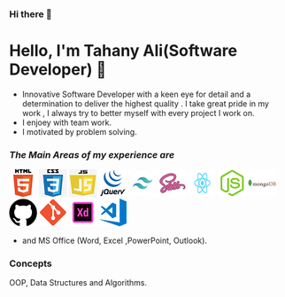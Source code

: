 ### Hi there 👋

# Hello, I'm Tahany Ali(Software Developer) 🔭

* Innovative Software Developer with a keen eye for detail and a determination to deliver the highest quality . I take great pride in my work , I always try to better myself with every project I work on.
* I enjoey with team work.
* I motivated by problem solving.

### **_The Main Areas of my experience are_**

![HTML5](./img/HTML5.png)
![Css](./img/css3.png)
![javascript](./img/js.jpg)
![jquery](./img/jquery.png)
![tailwindcss](./img/tailwind.png)
![sass](./img/sass.png)
![reactJs](./img/react.png)
![nodejs](./img/node.png)
![mongodb](./img/mongodb.png)
![github](./img/github.png)
![git](./img/git.png)
![adobeXD](./img/xd.png)
![VScode](./img/vs.png)

* and MS Office (Word, Excel ,PowerPoint, Outlook).

### **Concepts**

OOP, Data Structures and Algorithms.

<!--
**tahany777/tahany777** is a ✨ _special_ ✨ repository because its `README.md` (this file) appears on your GitHub profile.

Here are some ideas to get you started:

- 🔭 I’m currently working on ...
- 🌱 I’m currently learning ...
- 👯 I’m looking to collaborate on ...
- 🤔 I’m looking for help with ...
- 💬 Ask me about ...
- 📫 How to reach me: ...
- 😄 Pronouns: ...
- ⚡ Fun fact: ...
-->
